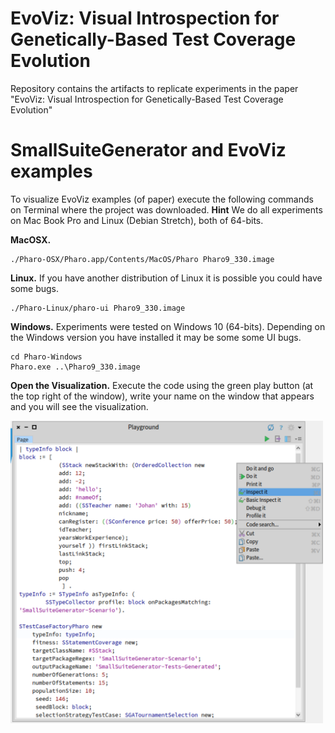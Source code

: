 # EvoViz: Visual Introspection for Genetically-Based Test Coverage Evolution

Repository contains the artifacts to replicate experiments in the paper "EvoViz: Visual Introspection for Genetically-Based Test Coverage Evolution"

# SmallSuiteGenerator and EvoViz examples

To visualize EvoViz examples (of paper) execute the following commands on Terminal where the project was downloaded.
**Hint** We do all experiments on Mac Book Pro and Linux (Debian Stretch), both of 64-bits.

**MacOSX.** 

```
./Pharo-OSX/Pharo.app/Contents/MacOS/Pharo Pharo9_330.image
```

**Linux.** If you have another distribution of Linux it is possible you could have some bugs.

```
./Pharo-Linux/pharo-ui Pharo9_330.image
```

**Windows.** Experiments were tested on Windows 10 (64-bits). Depending on the Windows version you have installed it may be some some UI bugs.

```
cd Pharo-Windows
Pharo.exe ..\Pharo9_330.image
```

**Open the Visualization.**
Execute the code using the green play button (at the top right of the window), write your name on the window that appears and you will see the visualization.

<img src="images/inspectCode.png" width="500">

